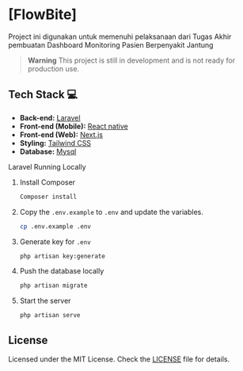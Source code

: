 # [FlowBite]

Project ini digunakan untuk memenuhi pelaksanaan dari Tugas Akhir pembuatan Dashboard Monitoring Pasien Berpenyakit Jantung

> **Warning**
> This project is still in development and is not ready for production use.

## Tech Stack 💻

- **Back-end:** [Laravel](https://laravel.com/)
- **Front-end (Mobile):** [React native](https://reactnative.dev/)
- **Front-end (Web):** [Next.js](https://nextjs.org)
- **Styling:** [Tailwind CSS](https://tailwindcss.com)
- **Database:** [Mysql](https://www.mysql.com)

Laravel Running Locally

1. Install Composer

   ```bash
   Composer install
   ```

2. Copy the `.env.example` to `.env` and update the variables.

   ```bash
   cp .env.example .env
   ```

3. Generate key for `.env`

   ```bash
   php artisan key:generate
   ```
   
4. Push the database locally

   ```bash
   php artisan migrate
   ```
   
5. Start the server

   ```bash
   php artisan serve
   ```

## License

Licensed under the MIT License. Check the [LICENSE](./LICENSE) file for details.
